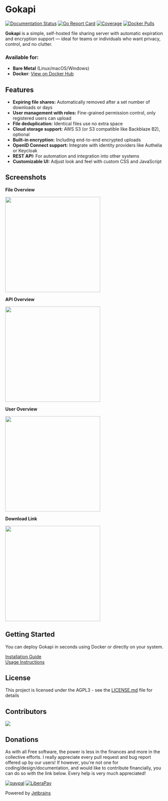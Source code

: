# Gokapi

[![Documentation Status](https://readthedocs.org/projects/gokapi/badge/?version=latest)](https://gokapi.readthedocs.io/en/stable/?badge=stable)
[![Go Report Card](https://goreportcard.com/badge/github.com/bisudoh/gokapi)](https://goreportcard.com/report/github.com/bisudoh/gokapi)
[![Coverage](https://img.shields.io/badge/Go%20Coverage-83%25-brightgreen.svg?longCache=true&style=flat)](https://github.com/jpoles1/gopherbadger)
[![Docker Pulls](https://img.shields.io/docker/pulls/sudohash/gokapi.svg)](https://hub.docker.com/r/sudohash/gokapi/)

**Gokapi** is a simple, self-hosted file sharing server with automatic expiration and encryption support — ideal for teams or individuals who want privacy, control, and no clutter.

### Available for:

- **Bare Metal** (Linux/macOS/Windows)
- **Docker**: [View on Docker Hub](https://hub.docker.com/r/sudohash/gokapi)

## Features

- **Expiring file shares:** Automatically removed after a set number of downloads or days
- **User management with roles:** Fine-grained permission control, only registered users can upload
- **File deduplication:** Identical files use no extra space
- **Cloud storage support:** AWS S3 (or S3 compatible like Backblaze B2), optional
- **Built-in encryption:** Including end-to-end encrypted uploads
- **OpenID Connect support:** Integrate with identity providers like Authelia or Keycloak
- **REST API:** For automation and integration into other systems
- **Customizable UI:** Adjust look and feel with custom CSS and JavaScript


## Screenshots
**File Overview**

<a href="https://github.com/user-attachments/assets/188ab076-6bed-43fc-a3d1-3d91f2ccdf0c" target="_blank">
  <img src="https://github.com/user-attachments/assets/188ab076-6bed-43fc-a3d1-3d91f2ccdf0c" width="300" />
</a>

**API Overview**

<a href="https://github.com/user-attachments/assets/dc0ace44-1c0b-4eb6-afd2-0cb11db173b3" target="_blank">
  <img src="https://github.com/user-attachments/assets/dc0ace44-1c0b-4eb6-afd2-0cb11db173b3" width="300" />
</a>

**User Overview**

<a href="https://github.com/user-attachments/assets/e808a20b-6cfc-472b-b539-f57c2001d822" target="_blank">
  <img src="https://github.com/user-attachments/assets/e808a20b-6cfc-472b-b539-f57c2001d822" width="300" />
</a>

**Download Link**

<a href="https://github.com/Bisudoh/Gokapi/assets/1593467/d26d0642-4f85-47f9-ae69-50c3b8bc7717" target="_blank">
  <img src="https://github.com/Bisudoh/Gokapi/assets/1593467/d26d0642-4f85-47f9-ae69-50c3b8bc7717" width="300" />
</a>







## Getting Started

You can deploy Gokapi in seconds using Docker or directly on your system.

[Installation Guide](https://gokapi.readthedocs.io/en/latest/setup.html)  
[Usage Instructions](https://gokapi.readthedocs.io/en/latest/usage.html)

## License

This project is licensed under the AGPL3 - see the [LICENSE.md](LICENSE.md) file for details

## Contributors
<a href="https://github.com/bisudoh/gokapi/graphs/contributors">
  <img src="https://contributors-img.web.app/image?repo=bisudoh/gokapi" />
</a>



## Donations

As with all Free software, the power is less in the finances and more in the collective efforts. I really appreciate every pull request and bug report offered up by our users! If however, you're not one for coding/design/documentation, and would like to contribute financially, you can do so with the link below. Every help is very much appreciated!

[![paypal](https://img.shields.io/badge/Donate-PayPal-green.svg)](https://www.paypal.com/cgi-bin/webscr?cmd=_donations&business=donate@bulling.mobi&lc=US&item_name=BarcodeBuddy&no_note=0&cn=&currency_code=EUR&bn=PP-DonationsBF:btn_donateCC_LG.gif:NonHosted) [![LiberaPay](https://img.shields.io/badge/Donate-LiberaPay-green.svg)](https://liberapay.com/MBulling/donate)

Powered by [Jetbrains](https://jb.gg/OpenSourceSupport)



